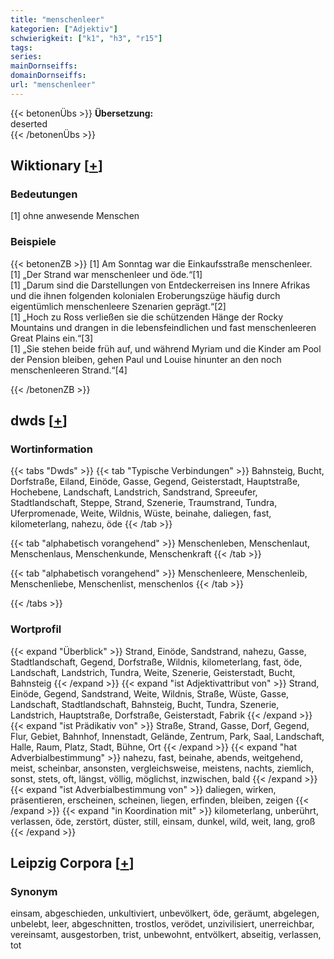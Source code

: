 ```yaml
---
title: "menschenleer"
kategorien: ["Adjektiv"]
schwierigkeit: ["k1", "h3", "r15"]
tags:
series:
mainDornseiffs:
domainDornseiffs:
url: "menschenleer"
---
```


{{< betonenÜbs >}}
**Übersetzung:**  
deserted  
{{< /betonenÜbs >}}

## Wiktionary [[+](https://de.wiktionary.org/wiki/menschenleer)]

### Bedeutungen
[1] ohne anwesende Menschen  

### Beispiele
{{< betonenZB >}}
[1] Am Sonntag war die Einkaufsstraße menschenleer.  
[1] „Der Strand war menschenleer und öde.“[1]  
[1] „Darum sind die Darstellungen von Entdeckerreisen ins Innere Afrikas und die ihnen folgenden kolonialen Eroberungszüge häufig durch eigentümlich menschenleere Szenarien geprägt.“[2]  
[1] „Hoch zu Ross verließen sie die schützenden Hänge der Rocky Mountains und drangen in die lebensfeindlichen und fast menschenleeren Great Plains ein.“[3]  
[1] „Sie stehen beide früh auf, und während Myriam und die Kinder am Pool der Pension bleiben, gehen Paul und Louise hinunter an den noch menschenleeren Strand.“[4]  

{{< /betonenZB >}}


## dwds [[+](https://www.dwds.de/wb/menschenleer)]

### Wortinformation
{{< tabs "Dwds" >}}
{{< tab "Typische Verbindungen" >}}
Bahnsteig, Bucht, Dorfstraße, Eiland, Einöde, Gasse, Gegend, Geisterstadt, Hauptstraße, Hochebene, Landschaft, Landstrich, Sandstrand, Spreeufer, Stadtlandschaft, Steppe, Strand, Szenerie, Traumstrand, Tundra, Uferpromenade, Weite, Wildnis, Wüste, beinahe, daliegen, fast, kilometerlang, nahezu, öde
{{< /tab >}}

{{< tab "alphabetisch vorangehend" >}}
Menschenleben, Menschenlaut, Menschenlaus, Menschenkunde, Menschenkraft
{{< /tab >}}

{{< tab "alphabetisch vorangehend" >}}
Menschenleere, Menschenleib, Menschenliebe, Menschenlist, menschenlos
{{< /tab >}}

{{< /tabs >}}

### Wortprofil
{{< expand "Überblick" >}} Strand, Einöde, Sandstrand, nahezu, Gasse, Stadtlandschaft, Gegend, Dorfstraße, Wildnis, kilometerlang, fast, öde, Landschaft, Landstrich, Tundra, Weite, Szenerie, Geisterstadt, Bucht, Bahnsteig {{< /expand >}}
{{< expand "ist Adjektivattribut von" >}} Strand, Einöde, Gegend, Sandstrand, Weite, Wildnis, Straße, Wüste, Gasse, Landschaft, Stadtlandschaft, Bahnsteig, Bucht, Tundra, Szenerie, Landstrich, Hauptstraße, Dorfstraße, Geisterstadt, Fabrik {{< /expand >}}
{{< expand "ist Prädikativ von" >}} Straße, Strand, Gasse, Dorf, Gegend, Flur, Gebiet, Bahnhof, Innenstadt, Gelände, Zentrum, Park, Saal, Landschaft, Halle, Raum, Platz, Stadt, Bühne, Ort {{< /expand >}}
{{< expand "hat Adverbialbestimmung" >}} nahezu, fast, beinahe, abends, weitgehend, meist, scheinbar, ansonsten, vergleichsweise, meistens, nachts, ziemlich, sonst, stets, oft, längst, völlig, möglichst, inzwischen, bald {{< /expand >}}
{{< expand "ist Adverbialbestimmung von" >}} daliegen, wirken, präsentieren, erscheinen, scheinen, liegen, erfinden, bleiben, zeigen {{< /expand >}}
{{< expand "in Koordination mit" >}} kilometerlang, unberührt, verlassen, öde, zerstört, düster, still, einsam, dunkel, wild, weit, lang, groß {{< /expand >}}

## Leipzig Corpora [[+](https://corpora.uni-leipzig.de/en/res?word=menschenleer&corpusId=deu_newscrawl-public_2018)]


### Synonym
einsam, abgeschieden, unkultiviert, unbevölkert, öde, geräumt, abgelegen, unbelebt, leer, abgeschnitten, trostlos, verödet, unzivilisiert, unerreichbar, vereinsamt, ausgestorben, trist, unbewohnt, entvölkert, abseitig, verlassen, tot

